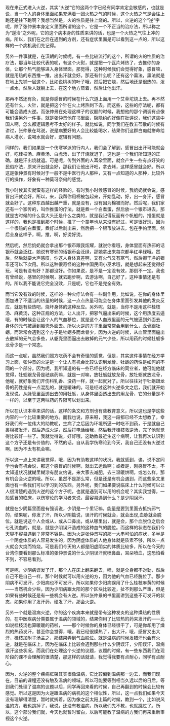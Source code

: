 现在来正式进入火逆，其实“火逆”它的这两个字已经有同学肯定会敏感的，也就是说，当一个人的身体里面如果充满着一团火热之气的时候，这个火热之气是会往上跑还是往下跑啊？我想当然是，火的性质是往上烧的。所以，火逆的这个“逆”字呢，除了张仲景本身定义里面所谓的这个，它是一个不正当的治疗法，所以称之为“逆治”之外呢，它的这个病本身的性质来讲的话，也是一个火热之气往上冲的病。所以，我们在之后在遇到的方剂，还有症状里面是可以看到这一点的，所以这样的一个病机我们先记得。

另外一件事就是，在汉朝的时候呢，有一些比较流行的这个，所谓的火的性质的治疗法，那当年比较代表的呢，有这个火熨，就是把一个瓦片烤热了，去推你的身体，让那个热气能够进入身体里面。那觉得，这种时候我们会觉得好象，感冒嘛，就是用热的东西推一推，出出汗就会好。那还有什么呢？还有这个熏法，熏法就是在地上先铺一层这个，比如说桃树的叶子哦，然后把它烧，然后地还是很热的，泼一点水，然后人就躺上去，在这个地方蒸着，然后让他出汗。

那再不然还有灸，就是你感冒的时候在什么穴道上面用一个艾草坨烧上去。再不然还有什么，火针，就是把这个针在火上烤热刺下去。而这些，这些的疗法呢，都有可能会造成火逆。而张仲景在处理这样子的议题的时候，我想他的那个调调有点像我们讲另外一件事，就是张仲景他在书里面，隐隐约约好像在批评说，我们这些中国人啊，怎么都逻辑思考不太好的样子。就比如说，同学我们在教五苓散的时候有讲过，张仲景在骂说，说是病要好的人会比较能喝水，结果你们这群白痴就拼命给病人灌水，说喝水就会好，逻辑有问题。

同样的，我们如果是一个伤寒学派的行内人，我们会了解到，感冒出出汗可能就会好，吃桂枝汤、麻黄汤、白虎汤，出了汗烧就退了，这也是一个我们所知道的正确，就是汗出烧就退。可是呢，传到外面的人耳朵里面，就会产生一些有点好笑的民俗疗法，原来汗出就会好，那我们让他出汗吧，拿去烤，这样感冒就会好。所以这是张仲景有时候对于一般不是中医行内人那种，又有一点知道的人那种，比较外行的操作，好象有一种莫可奈何的感觉。

我小时候其实就蛮有这样的经验的，有时我小时候感冒的时候，我奶奶就会说，感冒出汗就会好，所以，来，我帮你用棉被包起来，开始乱动，好，出一身汗，感冒就会好了。这种东西越出越严重，就是没有，没有因为棉被而好。然后呢，我们家还有一个家传的，叫作推蛋的疗法，就是煮一个白煮蛋，然后放一个银币进去，那就是古时候的什么袁大头还是什么之类的，就是我记得反面有个帆船的。推蛋就是这样的，我也是推到那个时候，推了一个童年也从来没有好过，可是很好玩，因为一个很热的白煮蛋，煮好以后剥出来，然后把一个银币放进去，包在手帕里面，然后全身这样子，啊，推，啊，好烫好烫。

然后呢，然后奶奶就会拿出那个银币跟我炫耀，就说你看哦，身体里面有热邪的话银币就会泛红，她说有寒邪的话银币会泛绿，那她拿出来每次都半红半绿哦。然后，然后就要大声感叹，你这人身体真差啊，又有火气又有寒气，然后擦干净的银币还可以下次用。所以这种很奇怪的这种中国民间小巫术哦，就是想起来还觉得好玩，可是有没有好？那都没好。你如果说，是不是一定没有效，那倒不一定。我也有曾经说，感冒的时候啊，就去跑步啊，去游泳啊，自己好了，这种事情还是有的。所以我不能说它完全没效，只是呢，它也不是完全有效。

而当它没有效的时候，这样的一种火疗法会有一些副作用，比如说，在你的身体里面加进了不适当的热量的时候，这一点点热量可能会在身体里面引发其他的发炎反应，就是有些热吧，烧坏身体的这种反应。另外呢，就是，当你不是用这种桂枝汤、麻黄汤，这种正规的方法，让人出汗，把邪气逼出来的时候，这个用热度去逼哦，有的时候会让这个人的气血移位，就是这个人血液里面的元气被逼到外面去，身体的元气被逼到躯壳外面去。所以火逆的方子里面常常会用到什么，龙骨跟牡蛎，而常常会遇到这个方子是牡蛎多而龙骨少，因为火逆的时候，从血管里面逼出去散掉的元气会多些，从躯壳里面逼出去散掉的元气少些，所以用药的时候牡蛎多龙骨少是一个常态。

而这一点呢，虽然我们照方吃药不会有奇怪的感觉，但是，其实这件事情在经方学习上面，张仲景的火逆是一个让人有机会比较认识到龙骨、牡蛎的药性是如何的不同的一个部分。因为呢，我所知道的有一些已经在经方临床的同业者，他可能他就觉得，牡蛎跟龙骨是祛痰药嘛，就是一对嘛，放牡蛎就放龙骨，放牡蛎就放龙骨，他呢，就好象我们开伤科乳香、没药一样，就一起就对了。所以往往对于牡蛎跟龙骨的药性是有一点混乱的，就是暧昧的。可是经过这种火逆条文之后，我们就开始发现说，从脉管里面透出去的用牡蛎，从身体里面透出去的用龙骨，它的分量是不一样的，以至于这两味药的界限可以划出来。

所以在认识本草来讲的话，这样的条文和方剂也有些教育意义，所以这也是学这些内容的一个比较重要的地方。而我也说，原来呀，我这一段都已经不太想教了，幸好我们有一位伟大的助教呢，生病了之后因为环境所逼一时吃不到药，于是就自己裹棉被发汗，然后造成火逆，然后打电话给我，然后我开桂枝救逆汤，完了他就觉得比较好一些了。我就觉得说，好好哦，这助教最近生这个病啊，让我再次认识到这个方子还是有价值的，不然的话，自从我学伤寒论到今天，我自己还没有火逆过啊，因为不太有机会嘛。

所以这一点上来讲我觉得，哦，因为有助教这样的状况，我就感到，诶，说不定同学也会有机会说，那这个感冒的时候啊，就出去运动啊；或者是，刚感冒不太，不太知道状况就糊里糊涂有朋友约说，来大家去减肥，去三温暖烘啊，或怎么样，那有机会会火逆的哦。所以，虽然不是那么常，但是还是有机会遇到，而这些条文里面也有一些我们可以学习到的东西。另外呢，我们如果要说临床上什么时候可以让人很清楚的遇到火逆的这个方子呢，也就是遇到可以用的机会呢？其实我觉得，一般感冒的临床，以伤寒论的学习者来说，最容易遇到什么？是少阴误汗。

就是在少阴篇里面是有强调说，少阴是一个里证嘛，能量是要到里面去抵抗邪气的，结果呢，你发了汗，所以少阴篇说，误汗的时候就会，就会出现,血脉就会脱位。就是说这个人会或从，或从口鼻出，或从哪里出，就是会，那个血脱位之后会七孔流血的，就是，就是少阴误汗造成的这种血气的脱位。而这样的状态在我们今天容不容易遇到？非常不容易。因为火逆张仲景写的那一大串可怕的症状，多半是一个阴虚体质的人容易发生的，因为阴虚体质的人他身体就是质素不够，所以一点火就会大烧而特烧。可是我们今天的人都是阳虚阴实的体质比较多，所以在今天的台湾你要看到那么标准的张仲景说的什么少阴误汗就喷鼻血，耳朵喷血，这恐怕看不到，不容易看到。

可是呢，少阴病误发了汗，那个人在床上翻来翻去，哇，就是全身都不对劲，然后自己不是自己一样，那个时候就可以用火逆的方，因为他的气血已经脱位了。那少阴病不可发汗，少阳病也不可发汗，所以如果你少阳病误用了什么桂枝麻黄的时候——当然机会少些，因为少阳病跟太阳的那个区块比较近，扯不到那么严重，但是如果有些时候还是有一些机会有火逆。所以张仲景的书里面讲到这些不可发汗的状态，如果你用了发汗药，硬发了汗，那会火逆。

另外一个就是温病火逆，你的这个疾病本来就是带有这种发炎的这种燥热的性质的，在中医疾病分类要属于温病的领域的，结果你用了比较热的药来发汗的——比如说桂枝汤也算暖暖的药啦，——那个时候你的身体已经很干了，可是你却用了燥烈的热药发汗，甚至你会觉得，哦，我已经很燥热了，出大汗，哦，感冒又出大汗，桂枝加附子汤主之，那结果弄到气血脱位。就是温病的时候发错汗也会有火逆，就是在临床上，因为在临床上比较会遇到那些什么少阴误汗，少阳误汗，温病误汗这些状况。而我们在处理这个火逆的议题，议题的时候，有一些东西我们在现阶段的课不会理解的很清楚，那这样的话就请，我觉得我要有点耐心，同学有点耐心。

因为，火逆的整个疾病框架其实很像温病，它比较偏到温病那一边去，而我们现在，目前的课程还没有触及温病的领域。所以可能要等到相当久远以后的日后，等到我们处理了温病的议题以后，同学再回来看的时候，自己再翻到的时候会比较有感觉。所以这是因为火逆跟温病的病机的这个相似性，所以，这一点我们如果今天没有理解得清楚，暂时就搁着。因为像之前太阳上篇的时候，教到一个，比如说风温的方，我也跳掉了，我说，还没有教温病，所以我们先不教，也就跳过了。所以，这个部分我们就，今天也就暂时留白，以后可能教了温病的方我们再来重新审视这个火逆。
